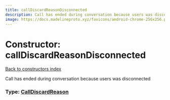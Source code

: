 ```yaml
---
title: callDiscardReasonDisconnected
description: Call has ended during conversation because users was disconnected
image: https://docs.madelineproto.xyz/favicons/android-chrome-256x256.png
---
```

# Constructor: callDiscardReasonDisconnected  
[Back to constructors index](index.md)



Call has ended during conversation because users was disconnected




### Type: [CallDiscardReason](../types/CallDiscardReason.md)


